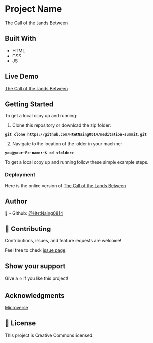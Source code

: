 # Project Name
The Call of the Lands Between

## Built With
- HTML
- CSS
- JS

## Live Demo

[The Call of the Lands Between](https://htetnaing0814.github.io/meditation-summit/)

## Getting Started

To get a local copy up and running:

1. Clone this repository or download the zip folder:

**``git clone https://github.com/HtetNaing0814/meditation-summit.git``**

2. Navigate to the location of the folder in your machine:

**``you@your-Pc-name:~$ cd <folder>``**

To get a local copy up and running follow these simple example steps.

### Deployment

Here is the online version of [The Call of the Lands Between](https://github.com/HtetNaing0814/meditation-summit/)

## Author
👤 - Github: [@HtetNaing0814](https://github.com/HtetNaing0814/meditation-summit/)

## 🤝 Contributing
Contributions, issues, and feature requests are welcome!

Feel free to check [issue page](https://github.com/HtetNaing0814/meditation-summit/issues).

## Show your support
Give a ⭐️ if you like this project!

## Acknowledgments
[Microverse](https://bit.ly/MicroverseTN)

## 📝 License
This project is Creative Commons licensed.